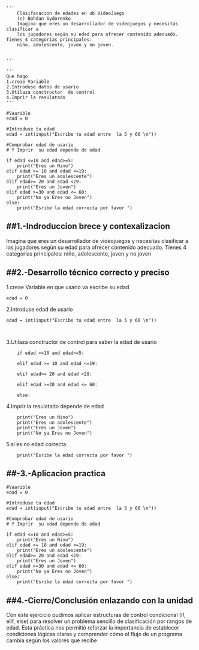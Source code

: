 ```
'''
    Clasifacacion de edades en ub VideoJuego
    (c) Bohdan Sydorenko
    Imagina que eres un desarrollador de videojuegos y necesitas clasificar a 
    los jugadores según su edad para ofrecer contenido adecuado. Tienes 4 categorías principales: 
    niño, adolescente, joven y no joven.


'''

'''
Que hago
1.creae Variable 
2.Introduse datos de usario
3.Utilaza conctructor  de control 
4.Imprir la resulatado
'''

#Vaarible 
edad = 0

#Introduse tu edad 
edad = int(input("Escribe tu edad entre  la 5 y 60 \n"))

#Comprobar edad de usario 
# Y Imprir  su edad depende de edad 

if edad <=10 and edad>=5:
    print("Eres un Nino")
elif edad >= 10 and edad <=19:
    print("Eres un adolescente")
elif edad>= 20 and edad <29:
    print("Eres un Joven")
elif edad >=30 and edad <= 60:
    print("No ya Eres no Joven")
else:
    print("Esribe la edad correcta por favor ")
```
##1.-Indroduccion brece y contexalizacion
---
 Imagina que eres un desarrollador de videojuegos y necesitas clasificar a 
    los jugadores según su edad para ofrecer contenido adecuado. Tienes 4 categorías principales: 
    niño, adolescente, joven y no joven



##2.-Desarrollo técnico correcto y preciso
---
1.creae Variable en que usario va escribe su edad 

```
edad = 0

```

2.Introduse edad de usario 
```
edad = int(input("Escribe tu edad entre  la 5 y 60 \n"))

       
```
3.Utilaza conctructor  de control para saber la edad de usario 
```
    if edad <=10 and edad>=5:

    elif edad >= 10 and edad <=19:

    elif edad>= 20 and edad <29:

    elif edad >=30 and edad <= 60:

    else:
```
4.Imprir la resulatado depende de edad 
```
    print("Eres un Nino")
    print("Eres un adolescente")
    print("Eres un Joven")
    print("No ya Eres no Joven")
```
5.si es no edad correcta 
```
    print("Esribe la edad correcta por favor ")

```
##-3.-Aplicacion practica
---
```
#Vaarible 
edad = 0

#Introduse tu edad 
edad = int(input("Escribe tu edad entre  la 5 y 60 \n"))

#Comprobar edad de usario 
# Y Imprir  su edad depende de edad 

if edad <=10 and edad>=5:
    print("Eres un Nino")
elif edad >= 10 and edad <=19:
    print("Eres un adolescente")
elif edad>= 20 and edad <29:
    print("Eres un Joven")
elif edad >=30 and edad <= 60:
    print("No ya Eres no Joven")
else:
    print("Esribe la edad correcta por favor ")
```

##4.-Cierre/Conclusión enlazando con la unidad
---


Con este ejercicio pudimos aplicar estructuras de control condicional (if, elif, else) para resolver un problema sencillo de clasificación por rangos de edad. 
Esta práctica nos permitió reforzar la importancia de establecer condiciones lógicas claras y comprender cómo el flujo de un programa cambia según los valores que recibe










